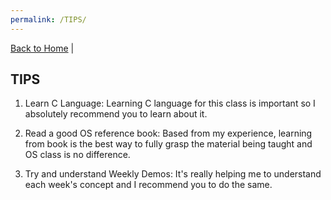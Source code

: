 ```yaml
---
permalink: /TIPS/
---
```


[Back to Home](https://luthfibalaka.github.io/os212/) |

## TIPS

1. Learn C Language: Learning C language for this class is important so I absolutely recommend you to learn about it.

2. Read a good OS reference book: Based from my experience, learning from book is the best way to fully grasp the material being taught and OS class is no difference.

3. Try and understand Weekly Demos: It's really helping me to understand each week's concept and I recommend you to do the same.
